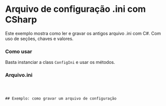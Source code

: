 # Arquivo de configuração .ini com CSharp
Este exemplo mostra como ler e gravar os antigos arquivo .ini com C#. Com uso de seções, chaves e valores.

### Como usar
Basta instanciar a class ```ConfigIni``` e usar os métodos.

### Arquivo.ini
```



## Exemplo: como gravar um arquivo de configuração
